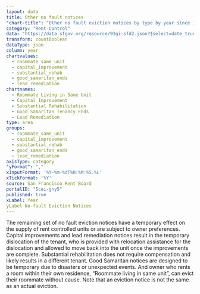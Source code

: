 ```yaml
---
layout: data
title: Other no fault notices
"chart-title": "Other no fault eviction notices by type by year since 1997"
category: "Rent-Control"
data: "https://data.sfgov.org/resource/93gi-sfd2.json?$select=date_trunc_y(file_date)+as+year,lead_remediation,good_samaritan_ends,substantial_rehab,roommate_same_unit,capital_improvement&$order=year&$limit=50000"
transform: countBoolean
dataType: json
column: year
chartvalues:
  - roommate_same_unit
  - capital_improvement
  - substantial_rehab
  - good_samaritan_ends
  - lead_remediation
chartnames:
  - Roommate Living in Same Unit
  - Capital Improvement
  - Substantial Rehabilitation
  - Good Samaritan Tenancy Ends
  - Lead Remediation
type: area
groups:
  - roommate_same_unit
  - capital_improvement
  - substantial_rehab
  - good_samaritan_ends
  - lead_remediation
axisType: category
"yFormat": ","
xInputFormat: '%Y-%m-%dT%H:%M:%S.%L'
xTickFormat: '%Y'
source: San Francisco Rent Board
portalID: "5cei-gny5"
published: true
xLabel: Year
yLabel No-fault Eviction Notices
---
```


The remaining set of no fault eviction notices have a temporary effect on the supply of rent controlled units or are subject to owner preferences. Capital improvements and lead remediation notices result in the temporary dislocation of the tenant, who is provided with relocation assistance for the dislocation and allowed to move back into the unit once the improvements are complete. Substantial rehabilitation does not require compensation and likely results in a different tenant. Good Samaritan notices are designed to be temporary due to disasters or unexpected events. And owner who rents a room within their own residence, “Roommate living in same unit”, can evict their roommate without cause. Note that an eviction notice is not the same as an actual eviction.